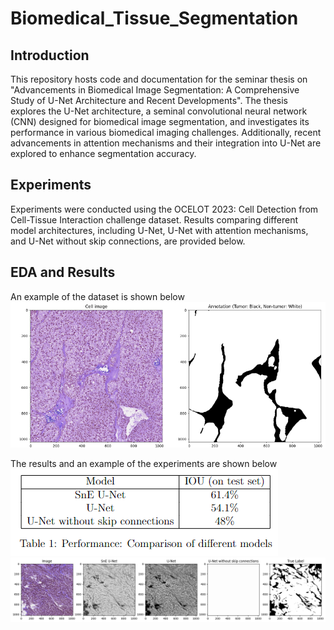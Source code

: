 # Biomedical_Tissue_Segmentation


## Introduction
This repository hosts code and documentation for the seminar thesis on "Advancements in Biomedical Image Segmentation: A Comprehensive Study of U-Net Architecture and Recent Developments". The thesis explores the U-Net architecture, a seminal convolutional neural network (CNN) designed for biomedical image segmentation, and investigates its performance in various biomedical imaging challenges. Additionally, recent advancements in attention mechanisms and their integration into U-Net are explored to enhance segmentation accuracy.

##  Experiments
Experiments were conducted using the OCELOT 2023: Cell Detection from Cell-Tissue Interaction challenge dataset. Results comparing different model architectures, including U-Net, U-Net with attention mechanisms, and U-Net without skip connections, are provided below.

##  EDA and Results

An example of the dataset is shown below
<img src="images/output1.png" alt="example_image"></img>

The results and an example of the experiments are shown below
<img src = "images/utput_table.png" alt="table_results"></img>
<img src = "images/output_models.png" alt = "results"></img>
